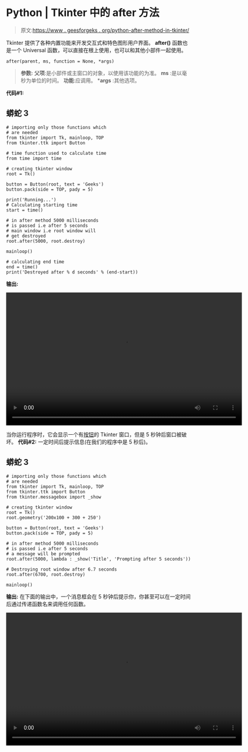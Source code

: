 # Python | Tkinter 中的 after 方法

> 原文:[https://www . geesforgeks . org/python-after-method-in-tkinter/](https://www.geeksforgeeks.org/python-after-method-in-tkinter/)

Tkinter 提供了各种内置功能来开发交互式和特色图形用户界面。 **after()** 函数也是一个 Universal 函数，可以直接在根上使用，也可以和其他小部件一起使用。

```
after(parent, ms, function = None, *args)
```

> **参数:**
> **父项**:是小部件或主窗口的对象，以使用该功能的为准。
> **ms** :是以毫秒为单位的时间。
> **功能**:应调用。
> ***args** :其他选项。

**代码#1:**

## 蟒蛇 3

```
# importing only those functions which
# are needed
from tkinter import Tk, mainloop, TOP
from tkinter.ttk import Button

# time function used to calculate time
from time import time

# creating tkinter window
root = Tk()

button = Button(root, text = 'Geeks')
button.pack(side = TOP, pady = 5)

print('Running...')
# Calculating starting time
start = time()

# in after method 5000 milliseconds
# is passed i.e after 5 seconds
# main window i.e root window will
# get destroyed
root.after(5000, root.destroy)

mainloop()

# calculating end time
end = time()
print('Destroyed after % d seconds' % (end-start))
```

**输出:**

<video class="wp-video-shortcode" id="video-291296-1" width="640" height="360" preload="metadata" controls=""><source type="video/mp4" src="https://media.geeksforgeeks.org/wp-content/uploads/20190408013114/after_video.mp4?_=1">[https://media.geeksforgeeks.org/wp-content/uploads/20190408013114/after_video.mp4](https://media.geeksforgeeks.org/wp-content/uploads/20190408013114/after_video.mp4)</video>

当你运行程序时，它会显示一个有[按钮](https://www.geeksforgeeks.org/python-creating-a-button-in-tkinter/)的 Tkinter 窗口，但是 5 秒钟后窗口被破坏。
**代码#2:** 一定时间后提示信息(在我们的程序中是 5 秒后)。

## 蟒蛇 3

```
# importing only those functions which
# are needed
from tkinter import Tk, mainloop, TOP
from tkinter.ttk import Button
from tkinter.messagebox import _show

# creating tkinter window
root = Tk()
root.geometry('200x100 + 300 + 250')

button = Button(root, text = 'Geeks')
button.pack(side = TOP, pady = 5)

# in after method 5000 milliseconds
# is passed i.e after 5 seconds
# a message will be prompted
root.after(5000, lambda : _show('Title', 'Prompting after 5 seconds'))

# Destroying root window after 6.7 seconds
root.after(6700, root.destroy)

mainloop()
```

**输出:**
在下面的输出中，一个消息框会在 5 秒钟后提示你，你甚至可以在一定时间后通过传递函数名来调用任何函数。

<video class="wp-video-shortcode" id="video-291296-2" width="640" height="360" preload="metadata" controls=""><source type="video/mp4" src="https://media.geeksforgeeks.org/wp-content/uploads/20190408014106/prompting_message.mp4?_=2">[https://media.geeksforgeeks.org/wp-content/uploads/20190408014106/prompting_message.mp4](https://media.geeksforgeeks.org/wp-content/uploads/20190408014106/prompting_message.mp4)</video>